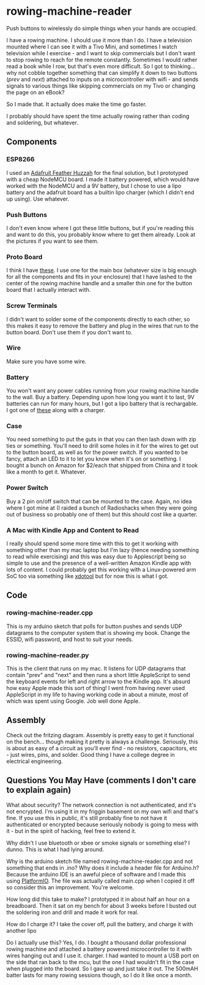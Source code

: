 # rowing-machine-reader
Push buttons to wirelessly do simple things when your hands are occupied.

I have a rowing machine. I should use it more than I do. I have a television mounted where I can see it
with a Tivo Mini, and sometimes I watch television while I exercise - and I want to skip commercials but
I don't want to stop rowing to reach for the remote constantly. Sometimes I would rather read a book
while I row, but that's even more difficult. So I got to thinking... why not cobble together something
that can simplify it down to two buttons (_prev_ and _next_) attached to inputs on a microcontroller with
wifi - and sends signals to various things like skipping commercials on my Tivo or changing the page on 
an eBook?

So I made that. It actually does make the time go faster.

I probably should have spent the time actually rowing rather than coding and soldering, but whatever.

## Components

### ESP8266
I used an [Adafruit Feather Huzzah](https://learn.adafruit.com/adafruit-feather-huzzah-esp8266) for the
final solution, but I prototyped with a cheap NodeMCU board. I made it battery powered, which would have
worked with the NodeMCU and a 9V battery, but I chose to use a lipo battery and the adafruit board has a
builtin lipo charger (which I didn't end up using). Use whatever.

### Push Buttons
I don't even know where I got these little buttons, but if you're reading this and want to do this, you
probably know where to get them already. Look at the pictures if you want to see them.

### Proto Board
I think I have [these](https://www.amazon.com/Double-Sided-Board-Prototype-Paxcoo/dp/B01N3161JP/ref=sr_1_3?ie=UTF8&qid=1530323740&sr=8-3&keywords=circuit+proto+board).
I use one for the main box (whatever size is big enough for all the components and fits in your enclosure)
that I have lashed to the center of the rowing machine handle and a smaller thin one for the button board
that I actually interact with.

### Screw Terminals
I didn't want to solder some of the components directly to each other, so this makes it easy to remove
the battery and plug in the wires that run to the button board. Don't use them if you don't want to.

### Wire
Make sure you have some wire.

### Battery
You won't want any power cables running from your rowing machine handle to the wall. Buy a battery. Depending
upon how long you want it to last, 9V batteries can run for many hours, but I got a lipo battery that
is rechargable. I got one of [these](https://www.adafruit.com/product/1578) along with a charger.

### Case
You need something to put the guts in that you can then lash down with zip ties or something. You'll need
to drill some holes in it for the wires to get out to the button board, as well as for the power
switch. If you wanted to be fancy, attach an LED to it to let you know when it's on or something. I
bought a bunch on Amazon for $2/each that shipped from China and it took like a month to get it. Whatever.

### Power Switch
Buy a 2 pin on/off switch that can be mounted to the case. Again, no idea where I got mine at (I raided
a bunch of Radioshacks when they were going out of business so probably one of them) but this should cost
like a quarter.

### A Mac with Kindle App and Content to Read
I really should spend some more time with this to get it working with something other than my mac laptop
but I'm lazy (hence needing something to read while exercising) and this was easy due to Applescript
being so simple to use and the presence of a well-written Amazon Kindle app with lots of content. I
could probably get this working with a Linux-powered arm SoC too via something like [xdotool](https://github.com/jordansissel/xdotool)
but for now this is what I got.

## Code

### rowing-machine-reader.cpp
This is my arduino sketch that polls for button pushes and sends UDP datagrams to the computer system
that is showing my book. Change the ESSID, wifi password, and host to suit your needs.

### rowing-machine-reader.py
This is the client that runs on my mac. It listens for UDP datagrams that contain "prev" and "next"
and then runs a short little AppleScript to send the keyboard events for left and right arrow to the
Kindle app. It's absurd how easy Apple made this sort of thing! I went from having never used
AppleScript in my life to having working code in about a minute, most of which was spent using
Google. Job well done Apple.

## Assembly
Check out the fritzing diagram. Assembly is pretty easy to get it functional on the bench... though
making it pretty is always a challenge. Seriously, this is about as easy of a circuit as you'll
ever find - no resistors, capacitors, etc - just wires, pins, and solder. Good thing I have a
college degree in electrical engineering.

## Questions You May Have (comments I don't care to explain again)
What about security? The network connection is not authenticated, and it's not encrypted. I'm using
it in my friggin basement on my own wifi and that's fine. If you use this in public, it's still
probably fine to not have it authenticated or encrypted because seriously nobody is going to mess
with it - but in the spirit of hacking, feel free to extend it.

Why didn't I use bluetooth or xbee or smoke signals or something else? I dunno. This is what I had
lying around.

Why is the arduino sketch file named rowing-machine-reader.cpp and not something that ends in
.ino? Why does it include a header file for Arduino.h? Because the arduino IDE is an aweful piece
of software and I made this using [PlatformIO](https://platformio.org/). The file was actually
called main.cpp when I copied it off so consider this an improvement. You're welcome.

How long did this take to make? I prototyped it in about half an hour on a breadboard. Then it sat
on my bench for about 3 weeks before I busted out the soldering iron and drill and made it work
for real.

How do I charge it? I take the cover off, pull the battery, and charge it with another lipo

Do I actually use this? Yes, I do. I bought a thousand dollar professional rowing machine and
attached a battery powered microcontroller to it with wires hanging out and I use it.
charger. I had wanted to mount a USB port on the side that ran back to the mcu, but the
one I had wouldn't fit in the case when plugged into the board. So I gave up and just take it
out. The 500mAH batter lasts for many rowing sessions though, so I do it like once a month.
